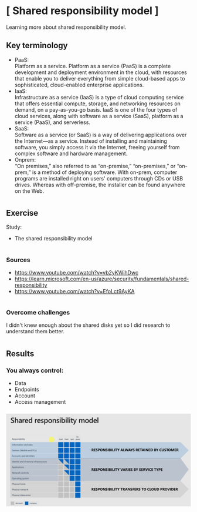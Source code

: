 # [ Shared responsibility model ]
Learning more about shared responsibility model.

## Key terminology
- PaaS:\
Platform as a service. Platform as a service (PaaS) is a complete development and deployment environment in the cloud, with resources that enable you to deliver everything from simple cloud-based apps to sophisticated, cloud-enabled enterprise applications.
- IaaS:\
Infrastructure as a service (IaaS) is a type of cloud computing service that offers essential compute, storage, and networking resources on demand, on a pay-as-you-go basis. IaaS is one of the four types of cloud services, along with software as a service (SaaS), platform as a service (PaaS), and serverless.
- SaaS:\
Software as a service (or SaaS) is a way of delivering applications over the Internet—as a service. Instead of installing and maintaining software, you simply access it via the Internet, freeing yourself from complex software and hardware management.
- Onprem:\
“On premises,” also referred to as “on-premise,” “on-premises,” or “on-prem,” is a method of deploying software. With on-prem, computer programs are installed right on users' computers through CDs or USB drives. Whereas with off-premise, the installer can be found anywhere on the Web.

#
## Exercise
Study:
- The shared responsibility model

#
### Sources
- https://www.youtube.com/watch?v=vb2yKWihDwc
- https://learn.microsoft.com/en-us/azure/security/fundamentals/shared-responsibility
- https://www.youtube.com/watch?v=EfoLct9AyKA

#
### Overcome challenges
I didn't knew enough about the shared disks yet so I did research to understand them better. 
#

## Results 

### You always control:
- Data
- Endpoints
- Account
- Access management

![](./../../../00_includes/AZURE09_screenshot_srm.png)